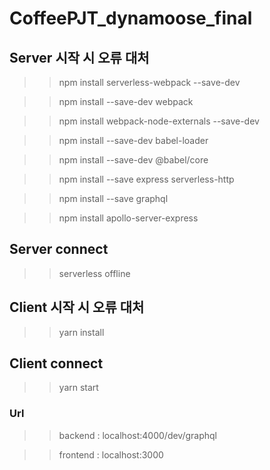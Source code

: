 # CoffeePJT_dynamoose_final

## Server 시작 시 오류 대처
>>npm install serverless-webpack --save-dev

>>npm install --save-dev webpack

>>npm install webpack-node-externals --save-dev

>>npm install --save-dev babel-loader

>>npm install --save-dev @babel/core

>>npm install --save express serverless-http

>>npm install --save graphql 

>>npm install apollo-server-express

## Server connect
>>serverless offline

## Client 시작 시 오류 대처
>>yarn install

## Client connect
>>yarn start

### Url
>>backend : localhost:4000/dev/graphql

>>frontend : localhost:3000